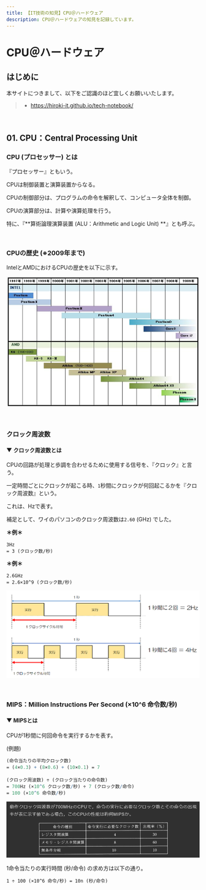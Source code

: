 ```yaml
---
title: 【IT技術の知見】CPU＠ハードウェア
description: CPU＠ハードウェアの知見を記録しています。
---
```


# CPU＠ハードウェア

## はじめに

本サイトにつきまして、以下をご認識のほど宜しくお願いいたします。

> - https://hiroki-it.github.io/tech-notebook/

<br>

## 01. CPU：Central Processing Unit

### CPU (プロセッサー) とは

『プロセッサー』ともいう。

CPUは制御装置と演算装置からなる。

CPUの制御部分は、プログラムの命令を解釈して、コンピュータ全体を制御。

CPUの演算部分は、計算や演算処理を行う。

特に、『**算術論理演算装置 (ALU：Arithmetic and Logic Unit) **』とも呼ぶ。

<br>

### CPUの歴史 (※2009年まで)

IntelとAMDにおけるCPUの歴史を以下に示す。

![IntelとAMDのCPUの歴史](https://raw.githubusercontent.com/hiroki-it/tech-notebook-images/master/images/IntelとAMDにおけるCPUの歴史.png)

<br>

### クロック周波数

#### ▼ クロック周波数とは

CPUの回路が処理と歩調を合わせるために使用する信号を、『クロック』と言う。

一定時間ごとにクロックが起こる時、`1`秒間にクロックが何回起こるかを『クロック周波数』という。

これは、Hzで表す。

補足として、ワイのパソコンのクロック周波数は`2.60` (GHz) でした。

**＊例＊**

```
3Hz
= 3 (クロック数/秒)
```

**＊例＊**

```
2.6GHz
= 2.6×10^9 (クロック数/秒)
```

![クロック数比較](https://raw.githubusercontent.com/hiroki-it/tech-notebook-images/master/images/クロック数比較.png)

<br>

### MIPS：Million Instructions Per Second (×10^6 命令数/秒)

#### ▼ MIPSとは

CPUが1秒間に何回命令を実行するかを表す。

(例題)

```mathematica
(命令当たりの平均クロック数)
= (4×0.3) + (8×0.6) + (10×0.1) = 7

(クロック周波数) ÷ (クロック当たりの命令数)
= 700Hz (×10^6 クロック数/秒) ÷ 7 (クロック数/命令)
= 100 (×10^6 命令数/秒)
```

![MIPSの例題](https://raw.githubusercontent.com/hiroki-it/tech-notebook-images/master/images/MIPSの例題.png)

1命令当たりの実行時間 (秒/命令) の求め方は以下の通り。

```
1 ÷ 100 (×10^6 命令/秒) = 10n (秒/命令)
```

<br>
